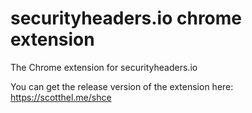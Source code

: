 # securityheaders.io chrome extension
The Chrome extension for securityheaders.io

You can get the release version of the extension here: https://scotthel.me/shce
